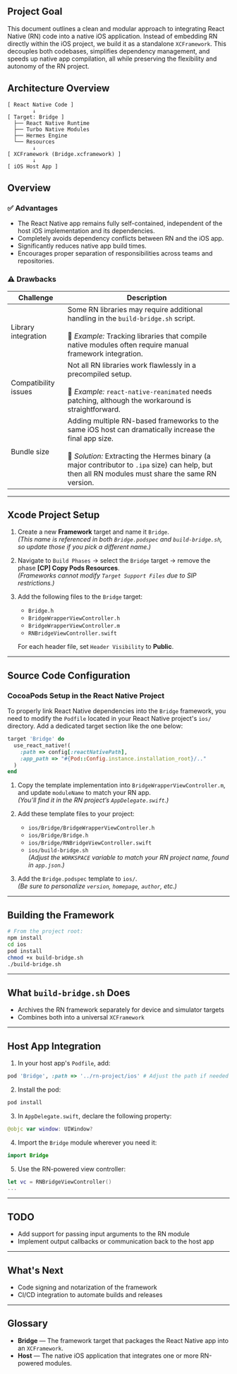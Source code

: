 ## Project Goal

This document outlines a clean and modular approach to integrating React Native (RN) code into a native iOS application. Instead of embedding RN directly within the iOS project, we build it as a standalone `XCFramework`. This decouples both codebases, simplifies dependency management, and speeds up native app compilation, all while preserving the flexibility and autonomy of the RN project.

## Architecture Overview

```ascii
[ React Native Code ]
        ↓
[ Target: Bridge ]
  ├── React Native Runtime
  ├── Turbo Native Modules
  ├── Hermes Engine
  └── Resources
        ↓
[ XCFramework (Bridge.xcframework) ]
        ↓
[ iOS Host App ]
```

## Overview

### ✅ Advantages
- The React Native app remains fully self-contained, independent of the host iOS implementation and its dependencies.
- Completely avoids dependency conflicts between RN and the iOS app.
- Significantly reduces native app build times.
- Encourages proper separation of responsibilities across teams and repositories.

### ⚠️ Drawbacks

| Challenge | Description |
|----------|-------------|
| Library integration | Some RN libraries may require additional handling in the `build-bridge.sh` script.<br><br>🔹 *Example:* Tracking libraries that compile native modules often require manual framework integration. |
| Compatibility issues | Not all RN libraries work flawlessly in a precompiled setup.<br><br>🔹 *Example:* `react-native-reanimated` needs patching, although the workaround is straightforward. |
| Bundle size | Adding multiple RN-based frameworks to the same iOS host can dramatically increase the final app size.<br><br>🔹 *Solution:* Extracting the Hermes binary (a major contributor to `.ipa` size) can help, but then all RN modules must share the same RN version. |

---

## Xcode Project Setup

1. Create a new **Framework** target and name it `Bridge`.  
   *(This name is referenced in both `Bridge.podspec` and `build-bridge.sh`, so update those if you pick a different name.)*

2. Navigate to `Build Phases` → select the `Bridge` target → remove the phase **[CP] Copy Pods Resources**.  
   *(Frameworks cannot modify `Target Support Files` due to SIP restrictions.)*

3. Add the following files to the `Bridge` target:
   - `Bridge.h`
   - `BridgeWrapperViewController.h`
   - `BridgeWrapperViewController.m`
   - `RNBridgeViewController.swift`

   For each header file, set `Header Visibility` to **Public**.

---

## Source Code Configuration

### CocoaPods Setup in the React Native Project

To properly link React Native dependencies into the `Bridge` framework, you need to modify the `Podfile` located in your React Native project's `ios/` directory. Add a dedicated target section like the one below:

```ruby
target 'Bridge' do
  use_react_native!(
    :path => config[:reactNativePath],
    :app_path => "#{Pod::Config.instance.installation_root}/.."
  )
end
```

1. Copy the template implementation into `BridgeWrapperViewController.m`, and update `moduleName` to match your RN app.  
   *(You’ll find it in the RN project’s `AppDelegate.swift`.)*

2. Add these template files to your project:
   - `ios/Bridge/BridgeWrapperViewController.h`
   - `ios/Bridge/Bridge.h`
   - `ios/Bridge/RNBridgeViewController.swift`
   - `ios/build-bridge.sh`  
     *(Adjust the `WORKSPACE` variable to match your RN project name, found in `app.json`.)*

3. Add the `Bridge.podspec` template to `ios/`.  
   *(Be sure to personalize `version`, `homepage`, `author`, etc.)*

---

## Building the Framework

```bash
# From the project root:
npm install
cd ios
pod install
chmod +x build-bridge.sh
./build-bridge.sh
```

---

## What `build-bridge.sh` Does

- Archives the RN framework separately for device and simulator targets
- Combines both into a universal `XCFramework`

---

## Host App Integration

1. In your host app's `Podfile`, add:

```ruby
pod 'Bridge', :path => '../rn-project/ios' # Adjust the path if needed
```

2. Install the pod:

```bash
pod install
```

3. In `AppDelegate.swift`, declare the following property:

```swift
@objc var window: UIWindow?
```

4. Import the `Bridge` module wherever you need it:

```swift
import Bridge
```

5. Use the RN-powered view controller:

```swift
let vc = RNBridgeViewController()
...
```

---

## TODO
- Add support for passing input arguments to the RN module
- Implement output callbacks or communication back to the host app

---

## What's Next
- Code signing and notarization of the framework
- CI/CD integration to automate builds and releases

---

## Glossary

- **Bridge** — The framework target that packages the React Native app into an `XCFramework`.
- **Host** — The native iOS application that integrates one or more RN-powered modules.

